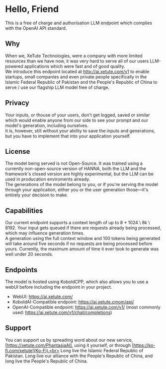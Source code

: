 # Hello, Friend
This is a free of charge and authorisation LLM endpoint which complies with the OpenAI API standard.

## Why
When we, XeTute Technologies, were a company with more limited resources than we have now, it was very hard to serve all of our users LLM-powered applications which were fast and of good quality.<br>
We introduce this endpoint located at http://ai.xetute.com/v1 to enable startups, small companies and even private people specifically in the Islamic Federal Republic of Pakistan and the People's Republic of China to serve / use our flagship LLM model free of charge.<br>

## Privacy
Your inputs, or thouse of your users, don't get logged, saved or similar which would enable anyone from our side to see your prompt and our model's generation, including ourselves.<br>
It is, however, still without your ability to save the inputs and generations, but you have to implement that into your application yourself.

## License
The model being served is not Open-Source. It was trained using a currently non-open-source version of HANNA, both the LLM and the framework's closed version are highly experimental, but the LLM can be used in producation enviroments already.<br>
The generations of the model belong to you, or if you're serving the model through your application, either you or the user generation those—it's entirely your decision to make.

## Capabilities
Our current endpoint supports a context length of up to 8 * 1024 \ 8k \ 8192. Your input gets queued if there are requests already being processed, which may influence generation times.<br>
A generation using the full context window and 100 tokens being generated will take around five seconds if no requests are being processed before yours. Currently, the maximum amount of time it ever took to generate was well under 20 seconds.

## Endpoints
The model is hosted using KoboldCPP, which also allows you to use a webUI before including the endpoint in your project.
- WebUI: https://ai.xetute.com/
- KoboldAI-Compatible endpoint: https://ai.xetute.cmom/api/
- OpenAI-Compatible endpoint: https://ai.xetute.com/v1/ (most commonly used: https://ai.xetute.com/v1/chat/completions)

## Support
You can support us by spreading word about our new service, [https://xetute.com/PhantasiaAI], using it yourself, or through [https://ko-fi.com/xetute](Ko-Fi).<br>
Long live the Islamic Federal Republic of Pakistan. Long live our alliance with the People's Republic of China, and long live the People's Republic of China.
